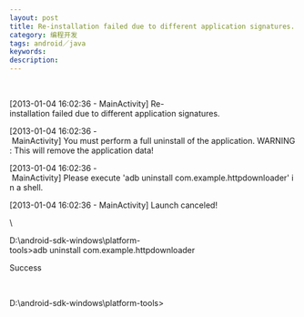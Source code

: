 ```yaml
---
layout: post
title: Re-installation failed due to different application signatures.
category: 编程开发
tags: android／java
keywords: 
description: 
---
```


 

[2013-01-04 16:02:36 - MainActivity] Re-installation failed due to different application signatures.

[2013-01-04 16:02:36 - MainActivity] You must perform a full uninstall of the application. WARNING: This will remove the application data!

[2013-01-04 16:02:36 - MainActivity] Please execute 'adb uninstall com.example.httpdownloader' in a shell.

[2013-01-04 16:02:36 - MainActivity] Launch canceled!

\

D:\\android-sdk-windows\\platform-tools\>adb uninstall com.example.httpdownloader

Success

 

D:\\android-sdk-windows\\platform-tools\>








